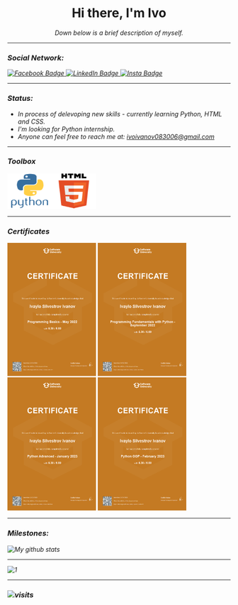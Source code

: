 <h1 align="center"><b> Hi there, I'm Ivo </b> </h1>

<p align="center"><i> Down below is a brief description of myself. </p>

---

### Social Network:

<div id="badges">
    <a href="https://www.facebook.com/ivo.silvestrov.9519/">
    <img src="https://img.shields.io/badge/Facebook-%231877F2.svg?style=for-the-badge&logo=Facebook&logoColor=white" alt="Facebook Badge"/>
  </a>
  <a href="https://www.linkedin.com/in/ivoivanov083006">
    <img src="https://img.shields.io/badge/LinkedIn-blue?style=for-the-badge&logo=linkedin&logoColor=white" alt="LinkedIn Badge"/>
  </a>
 <a href="https://www.instagram.com/ivosilvestrov">
    <img src="https://img.shields.io/badge/Instagram-E4405F?style=for-the-badge&logo=instagram&logoColor=white" alt="Insta Badge"/>
  </a>
</div>

---

### Status:
- In process of delevoping new skills - currently learning Python, HTML and CSS.
- I'm looking for Python internship.
- Anyone can feel free to reach me at: ivoivanov083006@gmail.com

---

### Toolbox

<img src="https://github.com/devicons/devicon/blob/master/icons/python/python-original-wordmark.svg" alt="Python Logo" width="100" height="80"><img src="https://github.com/devicons/devicon/blob/master/icons/html5/html5-original-wordmark.svg" alt="HMLT5 Logo" width="100" height="80">

---

### Certificates


<img src="https://github.com/ivoivanov0830006/0.0.Certification/blob/main/CertificatePythonBASICS.jpg" width="200" height="300">
<img src="https://github.com/ivoivanov0830006/0.0.Certification/blob/main/CertificatePythonFUNDAMENTALS.jpg" width="200" height="300" style="margin-right: 50px;">   
<img src="https://github.com/ivoivanov0830006/0.0.Certification/blob/main/CertificatePythonADVANCED.jpg" width="200" height="300">
<img src="https://github.com/ivoivanov0830006/0.0.Certification/blob/main/CertificatePythonOOP.jpg" width="200" height="300">


---

### Milestones:

<img align="center" src="https://github-readme-streak-stats.herokuapp.com?user=ivoivanov0830006&theme=horizon&hide_border=true&date_format=M%20j%5B%2C%20Y%5D" alt="My github stats" />

---

![1](https://user-images.githubusercontent.com/108527062/191570509-5bf32ec9-5719-4a6c-8808-9da825b27ca7.png)

---

### ![visits](https://komarev.com/ghpvc/?username=ivoivanov083006)
